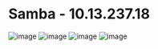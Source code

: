 # Samba - 10.13.237.18


![image](10.13.237.18_1.png)
![image](10.13.237.18_2.png)
![image](10.13.237.18_3.png)
![image](10.13.237.18_4.png)

